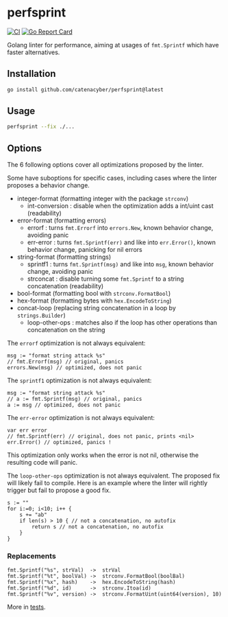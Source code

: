 # perfsprint

[![CI](https://github.com/catenacyber/perfsprint/actions/workflows/ci.yml/badge.svg)](https://github.com/catenacyber/perfsprint/actions/workflows/ci.yml)
[![Go Report Card](https://goreportcard.com/badge/github.com/catenacyber/perfsprint)](https://goreportcard.com/report/github.com/catenacyber/perfsprint?dummy=unused)

Golang linter for performance, aiming at usages of `fmt.Sprintf` which have faster alternatives.

## Installation

```sh
go install github.com/catenacyber/perfsprint@latest
```

## Usage

```sh
perfsprint --fix ./...
```

## Options

The 6 following options cover all optimizations proposed by the linter.

Some have suboptions for specific cases, including cases where the linter proposes a behavior change.

- integer-format (formatting integer with the package `strconv`)
    - int-conversion : disable when the optimization adds a int/uint cast (readability)
- error-format (formatting errors)
    - errorf : turns `fmt.Errorf` into `errors.New`, known behavior change, avoiding panic
    - err-error : turns `fmt.Sprintf(err)` and like into `err.Error()`, known behavior change, panicking for nil errors
- string-format (formatting strings)
   - sprintf1 : turns `fmt.Sprintf(msg)` and like into `msg`, known behavior change, avoiding panic
   - strconcat : disable turning some `fmt.Sprintf` to a string concatenation (readability)
- bool-format (formatting bool with `strconv.FormatBool`)
- hex-format (formatting bytes with `hex.EncodeToString`)
- concat-loop (replacing string concatenation in a loop by `strings.Builder`)
   - loop-other-ops : matches also if the loop has other operations than concatenation on the string

The `errorf` optimization is not always equivalent:
```
msg := "format string attack %s"
// fmt.Errorf(msg) // original, panics
errors.New(msg) // optimized, does not panic
```

The `sprintf1` optimization is not always equivalent:
```
msg := "format string attack %s"
// a := fmt.Sprintf(msg) // original, panics
a := msg // optimized, does not panic
```

The `err-error` optimization is not always equivalent:
```
var err error
// fmt.Sprintf(err) // original, does not panic, prints <nil>
err.Error() // optimized, panics !
```
This optimization only works when the error is not nil, otherwise the resulting code will panic.

The `loop-other-ops` optimization is not always equivalent.
The proposed fix will likely fail to compile.
Here is an example where the linter will rightly trigger but fail to propose a good fix.
```
s := ""
for i:=0; i<10; i++ {
    s += "ab"
    if len(s) > 10 { // not a concatenation, no autofix
        return s // not a concatenation, no autofix
    }
}
```

### Replacements

```
fmt.Sprintf("%s", strVal)  ->  strVal
fmt.Sprintf("%t", boolVal) ->  strconv.FormatBool(boolBal)
fmt.Sprintf("%x", hash)    ->  hex.EncodeToString(hash)
fmt.Sprintf("%d", id)      ->  strconv.Itoa(id)
fmt.Sprintf("%v", version) ->  strconv.FormatUint(uint64(version), 10)
```

More in [tests](./analyzer/testdata/src/p/p.go).
